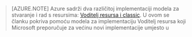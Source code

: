 > [AZURE.NOTE] Azure sadrži dva različitoj implementaciji modela za stvaranje i rad s resursima: [Voditelj resursa i classic](../articles/resource-manager-deployment-model.md).  U ovom se članku pokriva pomoću modela za implementaciju Voditelj resursa koji Microsoft preporučuje za većinu novi implementacije umjesto u